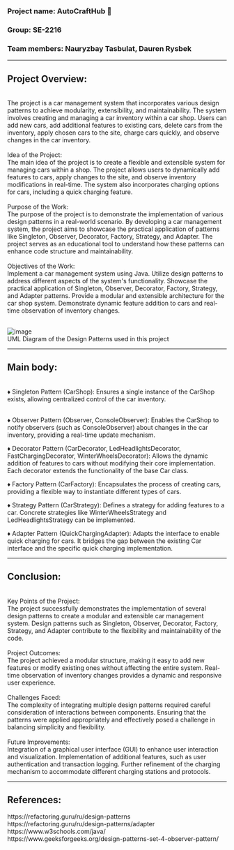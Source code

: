 <h3><b>Project name:</b> AutoCraftHub 🚗 <br></h3>
<h3><b>Group:</b> SE-2216 <br></h3>
<h3><b>Team members:</b> Nauryzbay Tasbulat, Dauren Rysbek <br></h3>
<hr>
<h2>Project Overview:</h2><br>
The project is a car management system that incorporates various design patterns to achieve modularity, extensibility, and maintainability. The system involves creating and managing a car inventory within a car shop. Users can add new cars, add additional features to existing cars, delete cars from the inventory, apply chosen cars to the site, charge cars quickly, and observe changes in the car inventory.<br><br>
Idea of the Project:
<br>
The main idea of the project is to create a flexible and extensible system for managing cars within a shop. The project allows users to dynamically add features to cars, apply changes to the site, and observe inventory modifications in real-time. The system also incorporates charging options for cars, including a quick charging feature.<br><br>
Purpose of the Work:
<br>
The purpose of the project is to demonstrate the implementation of various design patterns in a real-world scenario. By developing a car management system, the project aims to showcase the practical application of patterns like Singleton, Observer, Decorator, Factory, Strategy, and Adapter. The project serves as an educational tool to understand how these patterns can enhance code structure and maintainability.<br><br>
Objectives of the Work:
<br>
Implement a car management system using Java.
Utilize design patterns to address different aspects of the system's functionality.
Showcase the practical application of Singleton, Observer, Decorator, Factory, Strategy, and Adapter patterns.
Provide a modular and extensible architecture for the car shop system.
Demonstrate dynamic feature addition to cars and real-time observation of inventory changes.<br><br>

![image](https://github.com/8143142/SDP_final/assets/74787806/3d9c8f8c-abd5-4657-9990-f6290b750baf)
<br>
UML Diagram of the Design Patterns used in this project
<hr>
<h2>Main body:</h2><br>
&diams; Singleton Pattern (CarShop): Ensures a single instance of the CarShop exists, allowing centralized control of the car inventory.<br><br>

&diams; Observer Pattern (Observer, ConsoleObserver): Enables the CarShop to notify observers (such as ConsoleObserver) about changes in the car inventory, providing a real-time update mechanism.<br>

&diams; Decorator Pattern (CarDecorator, LedHeadlightsDecorator, FastChargingDecorator, WinterWheelsDecorator): Allows the dynamic addition of features to cars without modifying their core implementation. Each decorator extends the functionality of the base Car class.<br>

&diams; Factory Pattern (CarFactory): Encapsulates the process of creating cars, providing a flexible way to instantiate different types of cars.

&diams; Strategy Pattern (CarStrategy): Defines a strategy for adding features to a car. Concrete strategies like WinterWheelsStrategy and LedHeadlightsStrategy can be implemented.

&diams; Adapter Pattern (QuickChargingAdapter): Adapts the interface to enable quick charging for cars. It bridges the gap between the existing Car interface and the specific quick charging implementation.
<hr>
<h2>Conclusion:</h2><br>
Key Points of the Project:
<br>
The project successfully demonstrates the implementation of several design patterns to create a modular and extensible car management system.
Design patterns such as Singleton, Observer, Decorator, Factory, Strategy, and Adapter contribute to the flexibility and maintainability of the code.<br><br>
Project Outcomes:
<br>
The project achieved a modular structure, making it easy to add new features or modify existing ones without affecting the entire system.
Real-time observation of inventory changes provides a dynamic and responsive user experience.<br><br>
Challenges Faced:
<br>
The complexity of integrating multiple design patterns required careful consideration of interactions between components.
Ensuring that the patterns were applied appropriately and effectively posed a challenge in balancing simplicity and flexibility.<br><br>
Future Improvements:
<br>
Integration of a graphical user interface (GUI) to enhance user interaction and visualization.
Implementation of additional features, such as user authentication and transaction logging.
Further refinement of the charging mechanism to accommodate different charging stations and protocols.
<hr>
<h2>References:</h2>
https://refactoring.guru/ru/design-patterns<br>
https://refactoring.guru/ru/design-patterns/adapter<br>
https://www.w3schools.com/java/<br>
https://www.geeksforgeeks.org/design-patterns-set-4-observer-pattern/<br>
